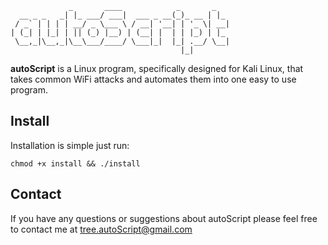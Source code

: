                  _       ____            _       _
      __ _ _   _| |_ ___/ ___|  ___ _ __(_)_ __ | |_
     / _` | | | | __/ _ \___ \ / __| '__| | '_ \| __|
    | (_| | |_| | || (_) |__) | (__| |  | | |_) | |_
     \__,_|\__,_|\__\___/____/ \___|_|  |_| .__/ \__|
                                          |_|

**autoScript** is a Linux program, specifically designed for Kali Linux, that takes common WiFi attacks and automates them into one easy to use program.

## Install
Installation is simple just run:

    chmod +x install && ./install

## Contact
If you have any questions or suggestions about autoScript please feel free to contact me at tree.autoScript@gmail.com
